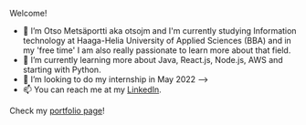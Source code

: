 Welcome!

- 👋 I’m Otso Metsäportti aka otsojm and I'm currently studying Information technology at Haaga-Helia University of Applied Sciences (BBA) and 
      in my 'free time' I am also really passionate to learn more about that field.
- 🌱 I’m currently learning more about Java, React.js, Node.js, AWS and starting with Python.
- 💞️ I’m looking to do my internship in May 2022 -->
- 📫 You can reach me at my [LinkedIn](https://fi.linkedin.com/in/otso-metsaportti).

Check my [portfolio page](https://otsojm.github.io/otsojm-Portfolio/)!

<!---
otsojm/otsojm is a ✨ special ✨ repository because its `README.md` (this file) appears on your GitHub profile.
You can click the Preview link to take a look at your changes.
--->
